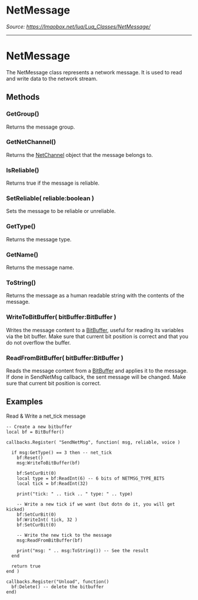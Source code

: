 # NetMessage

*Source: https://lmaobox.net/lua/Lua_Classes/NetMessage/*

---



# NetMessage


The NetMessage class represents a network message. It is used to read and write data to the network stream.


## Methods


### GetGroup()


Returns the message group.


### GetNetChannel()


Returns the [NetChannel](../NetChannel/) object that the message belongs to.


### IsReliable()


Returns true if the message is reliable.


### SetReliable( reliable:boolean )


Sets the message to be reliable or unreliable.


### GetType()


Returns the message type.


### GetName()


Returns the message name.


### ToString()


Returns the message as a human readable string with the contents of the message.


### WriteToBitBuffer( bitBuffer:BitBuffer )


Writes the message content to a [BitBuffer](../BitBuffer/), useful for reading its variables via the bit buffer. Make sure that current bit position is correct and that you do not overflow the buffer.


### ReadFromBitBuffer( bitBuffer:BitBuffer )


Reads the message content from a [BitBuffer](../BitBuffer/) and applies it to the message. If done in SendNetMsg callback, the sent message will be changed. Make sure that current bit position is correct.


## Examples


Read & Write a net_tick message
```
-- Create a new bitbuffer
local bf = BitBuffer()

callbacks.Register( "SendNetMsg", function( msg, reliable, voice )

  if msg:GetType() == 3 then -- net_tick
    bf:Reset()
    msg:WriteToBitBuffer(bf)

    bf:SetCurBit(0)
    local type = bf:ReadInt(6) -- 6 bits of NETMSG_TYPE_BITS
    local tick = bf:ReadInt(32)

    print("tick: " .. tick .. " type: " .. type)

    -- Write a new tick if we want (but dotn do it, you will get kicked)
    bf:SetCurBit(0)
    bf:WriteInt( tick, 32 ) 
    bf:SetCurBit(0)

    -- Write the new tick to the message
    msg:ReadFromBitBuffer(bf)

    print("msg: " .. msg:ToString()) -- See the result
  end

  return true
end )

callbacks.Register("Unload", function()
  bf:Delete() -- delete the bitbuffer
end)

```


